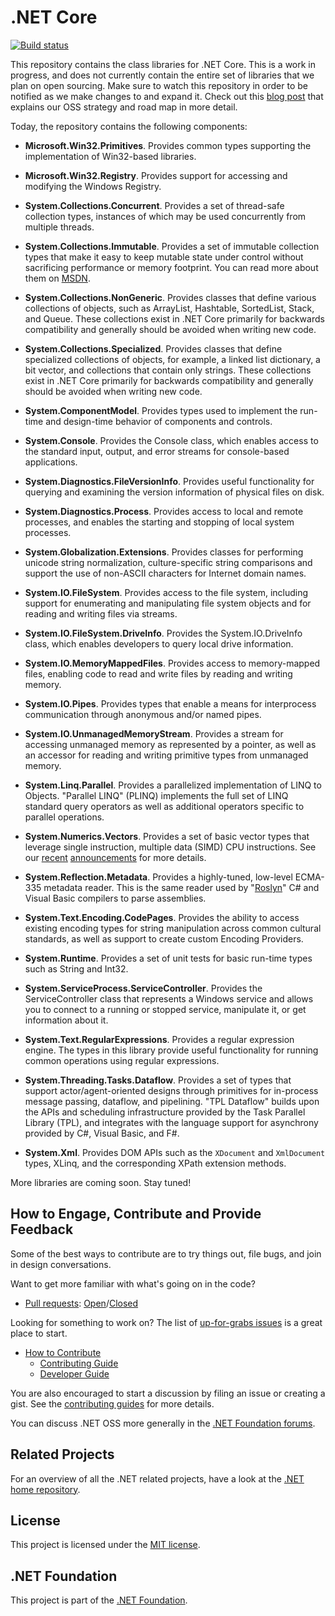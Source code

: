 # .NET Core

[![Build status][build-status-image]][build-status]

[build-status-image]: http://dotnet-ci.cloudapp.net/job/dotnet_corefx/badge/icon
[build-status]: http://dotnet-ci.cloudapp.net/job/dotnet_corefx/

This repository contains the class libraries for .NET Core. This is a
work in progress, and does not currently contain the entire set of libraries
that we plan on open sourcing. Make sure to watch this repository in order to be
notified as we make changes to and expand it. Check out this [blog post] that
explains our OSS strategy and road map in more detail.

Today, the repository contains the following components:

* **Microsoft.Win32.Primitives**. Provides common types supporting the implementation of Win32-based libraries.

* **Microsoft.Win32.Registry**. Provides support for accessing and modifying the Windows Registry.

* **System.Collections.Concurrent**.  Provides a set of thread-safe collection types, instances of which may be used 
  concurrently from multiple threads.

* **System.Collections.Immutable**. Provides a set of immutable collection types that make it easy to keep
  mutable state under control without sacrificing performance or memory
  footprint. You can read more about them on [MSDN][immutable-msdn].

* **System.Collections.NonGeneric**.  Provides classes that define various collections of objects, such as ArrayList, 
  Hashtable, SortedList, Stack, and Queue. These collections exist in .NET Core primarily for backwards compatibility
  and generally should be avoided when writing new code.

* **System.Collections.Specialized**. Provides classes that define specialized collections of objects, for example, 
  a linked list dictionary, a bit vector, and collections that contain only strings. These collections exist in 
  .NET Core primarily for backwards compatibility and generally should be avoided when writing new code.

* **System.ComponentModel**. Provides types used to implement the run-time and design-time behavior of components 
  and controls.

* **System.Console**. Provides the Console class, which enables access to the standard input, 
  output, and error streams for console-based applications.

* **System.Diagnostics.FileVersionInfo**. Provides useful functionality for querying
  and examining the version information of physical files on disk.

* **System.Diagnostics.Process**. Provides access to local and remote processes, and enables the starting and
  stopping of local system processes.

* **System.Globalization.Extensions**. Provides classes for performing unicode string normalization, culture-specific string comparisons and support the use of non-ASCII characters for Internet domain names.

* **System.IO.FileSystem**. Provides access to the file system, including support for enumerating and manipulating 
  file system objects and for reading and writing files via streams.

* **System.IO.FileSystem.DriveInfo**. Provides the System.IO.DriveInfo class, which enables developers to query local drive    information.

* **System.IO.MemoryMappedFiles**. Provides access to memory-mapped files, enabling code to read and write files by
  reading and writing memory.

* **System.IO.Pipes**. Provides types that enable a means for interprocess communication through anonymous 
  and/or named pipes.

* **System.IO.UnmanagedMemoryStream**. Provides a stream for accessing unmanaged memory as represented by a pointer, 
  as well as an accessor for reading and writing primitive types from unmanaged memory.

* **System.Linq.Parallel**.  Provides a parallelized implementation of LINQ to Objects. "Parallel LINQ" (PLINQ) 
  implements the full set of LINQ standard query operators as well as additional operators specific to parallel operations.

* **System.Numerics.Vectors**. Provides a set of basic vector types that leverage single instruction, 
  multiple data (SIMD) CPU instructions. See our [recent][simd-post-1] [announcements][simd-post-2] for more details.

* **System.Reflection.Metadata**. Provides a highly-tuned, low-level ECMA-335 metadata reader.  This is the same
  reader used by "[Roslyn]" C# and Visual Basic compilers to parse assemblies.

* **System.Text.Encoding.CodePages**. Provides the ability to access existing encoding types for string manipulation 
  across common cultural standards, as well as support to create custom Encoding Providers.

* **System.Runtime**. Provides a set of unit tests for basic run-time types such as String and Int32.

* **System.ServiceProcess.ServiceController**. Provides the ServiceController class that represents a Windows service
  and allows you to connect to a running or stopped service, manipulate it, or get information about it.

* **System.Text.RegularExpressions**. Provides a regular expression engine. The types in this library provide useful 
  functionality for running common operations using regular expressions.

* **System.Threading.Tasks.Dataflow**.  Provides a set of types that support actor/agent-oriented designs through 
  primitives for in-process message passing, dataflow, and pipelining. "TPL Dataflow" builds 
  upon the APIs and scheduling infrastructure provided by the Task Parallel Library
  (TPL), and integrates with the language support for asynchrony provided by C#, Visual Basic, and F#.

* **System.Xml**. Provides DOM APIs such as the `XDocument` and `XmlDocument`
  types, XLinq, and the corresponding XPath extension methods.


More libraries are coming soon. Stay tuned!

[blog post]: http://blogs.msdn.com/b/dotnet/archive/2014/11/12/net-core-is-open-source.aspx
[roslyn]: https://roslyn.codeplex.com/
[immutable-msdn]: http://msdn.microsoft.com/en-us/library/dn385366(v=vs.110).aspx
[simd-post-1]: http://blogs.msdn.com/b/dotnet/archive/2014/04/07/the-jit-finally-proposed-jit-and-simd-are-getting-married.aspx
[simd-post-2]: http://blogs.msdn.com/b/dotnet/archive/2014/05/13/update-to-simd-support.aspx

## How to Engage, Contribute and Provide Feedback

Some of the best ways to contribute are to try things out, file bugs, and join in design conversations. 

Want to get more familiar with what's going on in the code?
* [Pull requests](https://github.com/dotnet/corefx/pulls): [Open](https://github.com/dotnet/corefx/pulls?q=is%3Aopen+is%3Apr)/[Closed](https://github.com/dotnet/corefx/pulls?q=is%3Apr+is%3Aclosed)

Looking for something to work on? The list of [up-for-grabs issues](https://github.com/dotnet/corefx/issues?q=is%3Aopen+is%3Aissue+label%3Aup-for-grabs) is a great place to start.

* [How to Contribute][Contributing Guide]
    * [Contributing Guide][Contributing Guide]
    * [Developer Guide]

You are also encouraged to start a discussion by filing an issue or creating a
gist. See the [contributing guides][Contributing Guide] for more details. 

[Contributing Guide]: https://github.com/dotnet/corefx/wiki/Contributing
[Developer Guide]: https://github.com/dotnet/corefx/wiki/Developer-Guide

You can discuss .NET OSS more generally in the [.NET Foundation forums].

[.NET Foundation forums]: http://forums.dotnetfoundation.org/

## Related Projects

For an overview of all the .NET related projects, have a look at the
[.NET home repository](https://github.com/Microsoft/dotnet).

## License

This project is licensed under the [MIT license](LICENSE).

## .NET Foundation

This project is part of the [.NET Foundation](http://www.dotnetfoundation.org/projects).
